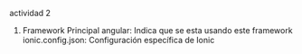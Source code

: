 actividad 2

1. Framework Principal
angular: Indica que se esta usando este framework
ionic.config.json: Configuración específica de Ionic

